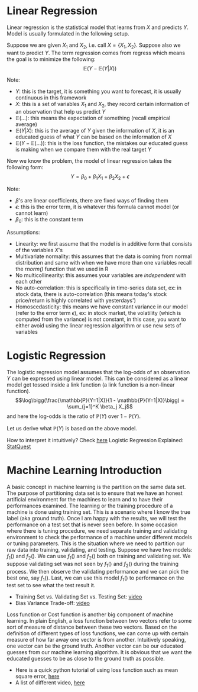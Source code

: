 # Linear Regression

Linear regression is the statistical model that learns from $X$ and predicts $Y$. Model is usually formulated in the following setup. 

Suppose we are given $X_1$ and $X_2$, i.e. call $X = \{X_1, X_2\}$. Suppose also we want to predict $Y$. The term regression comes from regress which means the goal is to minimize the following:
$$\mathbb{E}(Y - \mathbb{E}(Y|X))$$

Note:
- $Y$: this is the target, it is something you want to forecast, it is usually continuous in this framework
- $X$: this is a set of variables $X_1$ and $X_2$, they record certain information of an observation that help us predict $Y$
- $\mathbb{E}(...)$: this means the expectation of something (recall empirical average)
- $\mathbb{E}(Y|X)$: this is the average of $Y$ given the information of $X$, it is an educated guess of what $Y$ can be based on the information of $X$
- $\mathbb{E}(Y - \mathbb{E}(...))$: this is the loss function, the mistakes our educated guess is making when we compare them with the real target $Y$

Now we know the problem, the model of linear regression takes the following form:
$$Y = \beta_0 + \beta_1 X_1 + \beta_2 X_2 + \epsilon$$

Note:
- $\beta$'s are linear coefficients, there are fixed ways of finding them
- $\epsilon$: this is the error term, it is whatever this formula cannot model (or cannot learn)
- $\beta_0$: this is the constant term

Assumptions:
- Linearity: we first assume that the model is in additive form that consists of the variables $X$'s
- Multivariate normality: this assumes that the data is coming from normal distribution and same with when we have more than one variables recall the *rnorm()* function that we used in R
- No multicollinearity: this assumes your variables are *independent* with each other
- No auto-correlation: this is specifically in time-series data set, ex: in stock data, there is auto-correlation (this means today's stock price/return is highly correlated with yesterdays')
- Homoscedasticity: this means we have constant variance in our model (refer to the error term $\epsilon$), ex: in stock market, the volatility (which is computed from the variance) is not constant, in this case, you want to either avoid using the linear regression algorithm or use new sets of variables 

# Logistic Regression

The logistic regression model assumes that the log-odds of an observation $Y$ can be expressed using linear model. This can be considered as a linear model get tossed inside a link function (a link function is a non-linear function).
$$\log\bigg(\frac{\mathbb{P}(Y=1|X)}{1 - \mathbb{P}(Y=1|X)}\bigg) = \sum_{j=1}^K \beta_j X_j$$
and here the log-odds is the ratio of $\mathbb{P}(Y)$ over $1 - \mathbb{P}(Y)$.

Let us derive what $\mathbb{P}(Y)$ is based on the above model.

How to interpret it intuitively? Check [here](https://towardsdatascience.com/logistic-regression-derived-from-intuition-d1211fc09b10)
Logistic Regression Explained: [StatQuest](https://www.youtube.com/watch?v=yIYKR4sgzI8)

# Machine Learning Introduction

A basic concept in machine learning is the partition on the same data set. The purpose of partitioning data set is to ensure that we have an honest artificial environment for the machines to learn and to have their performances examined. The learning or the training procedure of a machine is done using training set. This is a scenario where I know the true label (aka ground truth). Once I am happy with the results, we will test the performance on a test set that is never seen before. In some occasion where there is tuning procedure, we need separate training and validating environment to check the performance of a machine under different models or tuning parameters. This is the situation where we need to partition our raw data into training, validating, and testing. Suppose we have two models: $f_1()$ and $f_2()$. We can use $f_1()$ and $f_2()$ both on training and validating set. We suppose validating set was not seen by $f_1()$ and $f_2()$ during the training process. We then observe the validating performance and we can pick the best one, say $f_1()$. Last, we can use this model $f_1()$ to performance on the test set to see what the test result it.  
- Training Set vs. Validating Set vs. Testing Set: [video](https://www.youtube.com/watch?v=PIRQY6xmNZY)
- Bias Variance Trade-off: [video](https://youtu.be/EuBBz3bI-aA)

Loss function or Cost function is another big component of machine learning. In plain English, a loss function between two vectors refer to some sort of measure of distance between these two vectors. Based on the definition of different types of loss functions, we can come up with certain measure of how far away one vector is from another. Intuitively speaking, one vector can be the ground truth. Another vector can be our educated guesses from our machine learning algorithm. It is obvious that we want the educated guesses to be as close to the ground truth as possible. 
- Here is a quick python tutorial of using loss function such as mean square error, [here](https://www.youtube.com/watch?v=uD1Dfz0aqkA)
- A list of different video, [here](https://www.youtube.com/watch?v=QBbC3Cjsnjg)
